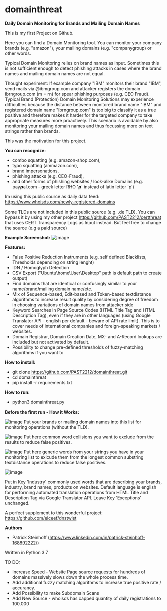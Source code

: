 # domainthreat
**Daily Domain Monitoring for Brands and Mailing Domain Names**

This is my first Project on Github.

Here you can find a Domain Monitoring tool. You can monitor your company brands (e.g. "amazon"), your mailing domains (e.g. "companygroup) or other words.

Typical Domain Monitoring relies on brand names as input. Sometimes this is not sufficient enough to detect phishing attacks in cases where the brand names and mailing domain names are not equal.

Thought experiment:
If example company "IBM" monitors their brand "IBM", send mails via @ibmgroup.com and attacker registers the domain ibrngroup.com (m = rn) for spear phishing purposes (e.g. CEO Fraud). 
Typical Brand (Protection) Domain Monitoring Solutions may experience difficulties because the distance between monitored brand name "IBM" and registered domain name "ibrngroup.com" is too big to classify it as a true positive and therefore makes it harder for the targeted company to take appropriate measures more proactively. This scenario is avoidable by also monitoring your mailing domain names and thus focussing more on text strings rather than brands.

This was the motivation for this project.

**You can recognize:**
- combo squatting (e.g. amazon-shop.com), 
- typo squatting (ammazon.com), 
- brand impersonations, 
- phishing attacks (e.g. CEO-Fraud),
- and other forms of phishing websites / look-alike Domains (e.g. 𝗉ay𝞀al.com - greek letter RHO '𝞀' instead of latin letter 'p')

Im using this public source as daily data feed:
https://www.whoisds.com/newly-registered-domains

Some TLDs are not included in this public source (e.g. .de TLD). You can bypass it by using my other project https://github.com/PAST2212/certthreat that uses CERT Transparency Logs as Input instead. But feel free to change the source (e.g a paid source)

**Example Screenshot:**
![image](https://user-images.githubusercontent.com/124390875/219737268-0767db9d-0b9d-4a7e-9fba-83b1bf8e3636.png)

**Features:**
- False Positive Reduction Instruments (e.g. self defined Blacklists, Thresholds depending on string lenght)
- IDN / Homoglyph Detection
- CSV Export ("Ubuntu\home\User\Desktop" path is default path to create output)
- Find domains that are identical or confusingly similar to your name/brand/mailing domain name/etc.
- Mix of Sequence-based, Edit-based and Token-based textdistance algorithms to increase result quality by considering degree of freedom in choosing variations of domain names from attacker side
- Keyword Searches in Page Source Codes (HTML Title Tag and HTML Description Tag), even if they are in other languages (using Google Translator API - english per default - beware of API rate limit). This is to cover needs of international companies and foreign-speaking markets / websites.
- Domain Registrar, Domain Creation Date, MX- and A-Record lookups are included but not activated by default.
- Possibility to change pre-defined thresholds of fuzzy-matching algorithms if you want to

**How to install:**
- git clone https://github.com/PAST2212/domainthreat.git
- cd domainthreat
- pip install -r requirements.txt

**How to run:**
- python3 domainthreat.py

**Before the first run - How it Works:**

![image](https://user-images.githubusercontent.com/124390875/216693263-1f4b68dd-ac95-4bda-8887-dba1044b3103.png)
Put your brands or mailing domain names into this list for monitoring operations (without the TLD).

![image](https://user-images.githubusercontent.com/124390875/216693388-b5543d15-26a0-410d-a62b-6e3764b713b6.png)
Put here common word collisions you want to exclude from the results to reduce false positives.

![image](https://user-images.githubusercontent.com/124390875/216693614-2b112eda-d900-4283-9161-ef96562d9357.png)
Put here generic words from your strings you have in your monitoring list to exlcude them from the longest common substring textdistance operations to reduce false positives.


![image](https://user-images.githubusercontent.com/124390875/216693534-06a412d5-597d-4fae-acd5-1ce18502d5c5.png)

Put in Key 'Industry' commonly used words that are describing your brands, industry, brand names, products on websites. Default language is english for performing automated translation operations from HTML Title and Description Tag via Google Translator API. 
Leave Key 'Exceptions' unchanged. 

A perfect supplement to this wonderful project: https://github.com/elceef/dnstwist

**Authors**
- Patrick Steinhoff (https://www.linkedin.com/in/patrick-steinhoff-168892222/)


Written in Python 3.7

TO DO:
- Increase Speed - Website Page source requests for hundreds of domains massively slows down the whole process time. 
- Add additional fuzzy matching algorithms to increase true positive rate / accurancy.
- Add Possibility to make Subdomain Scans
- Add New Source - whoisds has capped quantity of daily registrations to 100.000


